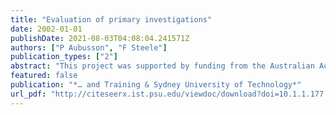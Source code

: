```yaml
---
title: "Evaluation of primary investigations"
date: 2002-01-01
publishDate: 2021-08-03T04:08:04.241571Z
authors: ["P Aubusson", "F Steele"]
publication_types: ["2"]
abstract: "This project was supported by funding from the Australian Academy of Science and the Commonwealth Department of Education, Science and Training under the Quality Outcomes Programme … The views expressed here are those of the authors and do not necessarily represent the views …"
featured: false
publication: "*… and Training & Sydney University of Technology*"
url_pdf: "http://citeseerx.ist.psu.edu/viewdoc/download?doi=10.1.1.177.2767&rep=rep1&type=pdf"
---
```


